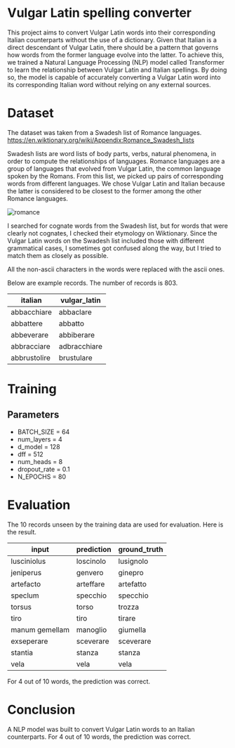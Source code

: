 # Vulgar Latin spelling converter

This project aims to convert Vulgar Latin words into their corresponding Italian counterparts without the use of a dictionary. Given that Italian is a direct descendant of Vulgar Latin, there should be a pattern that governs how words from the former language evolve into the latter. To achieve this, we trained a Natural Language Processing (NLP) model called Transformer to learn the relationship between Vulgar Latin and Italian spellings. By doing so, the model is capable of accurately converting a Vulgar Latin word into its corresponding Italian word without relying on any external sources.

# Dataset

The dataset was taken from a Swadesh list of Romance languages.  
https://en.wiktionary.org/wiki/Appendix:Romance_Swadesh_lists

Swadesh lists are word lists of body parts, verbs, natural phenomena, in order to compute the relationships of languages. Romance languages are a group of languages that evolved from Vulgar Latin, the common language spoken by the Romans. From this list, we picked up pairs of corresponding words from different languages. We chose Vulgar Latin and Italian because the latter is considered to be closest to the former among the other Romance languages.

![romance](https://en.wikipedia.org/wiki/File:Romance_languages_improved.PNG)

I searched for cognate words from the Swadesh list, but for words that were clearly not cognates, I checked their etymology on Wiktionary. Since the Vulgar Latin words on the Swadesh list included those with different grammatical cases, I sometimes got confused along the way, but I tried to match them as closely as possible.

All the non-ascii characters in the words were replaced with the ascii ones.

Below are example records. The number of records is 803.

| italian      | vulgar_latin |
| ------------ | ------------ |
| abbacchiare  | abbaclare    |
| abbattere    | abbatto      |
| abbeverare   | abbiberare   |
| abbracciare  | adbracchiare |
| abbrustolire | brustulare   |

# Training

## Parameters

- BATCH_SIZE = 64
- num_layers = 4
- d_model = 128
- dff = 512
- num_heads = 8
- dropout_rate = 0.1
- N_EPOCHS = 80

# Evaluation

The 10 records unseen by the training data are used for evaluation. Here is the result.

| input          | prediction | ground_truth |
| -------------- | ---------- | ------------ |
| lusciniolus    | loscinolo  | lusignolo    |
| jeniperus      | genvero    | ginepro      |
| artefacto      | arteffare  | artefatto    |
| speclum        | specchio   | specchio     |
| torsus         | torso      | trozza       |
| tiro           | tiro       | tirare       |
| manum gemellam | manoglio   | giumella     |
| exseperare     | sceverare  | sceverare    |
| stantia        | stanza     | stanza       |
| vela           | vela       | vela         |

For 4 out of 10 words, the prediction was correct.

# Conclusion

A NLP model was built to convert Vulgar Latin words to an Italian counterparts. For 4 out of 10 words, the prediction was correct.
